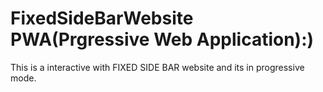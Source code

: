 # FixedSideBarWebsite PWA(Prgressive Web Application):)
This is a interactive with FIXED SIDE BAR website and its in progressive mode.
